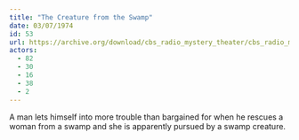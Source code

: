 ```yaml
---
title: "The Creature from the Swamp"
date: 03/07/1974
id: 53
url: https://archive.org/download/cbs_radio_mystery_theater/cbs_radio_mystery_theater-0051-0100.zip/cbs_radio_mystery_theater-0051-0100%2Fcbsrmt_0053_the_creature_from_the_swamp.mp3
actors:
  - 82
  - 30
  - 16
  - 38
  - 2
---
```

A man lets himself into more trouble than bargained for when he rescues a woman from a swamp and she is apparently pursued by a swamp creature.